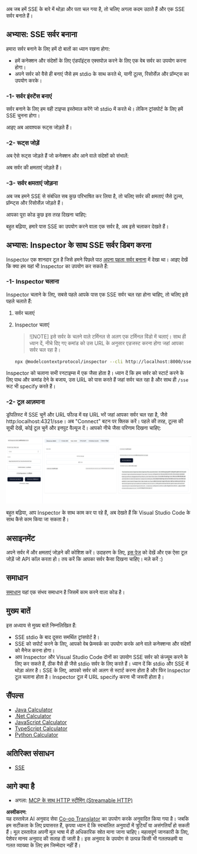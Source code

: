 <!--
CO_OP_TRANSLATOR_METADATA:
{
  "original_hash": "d90ca3d326c48fab2ac0ebd3a9876f59",
  "translation_date": "2025-07-13T19:52:07+00:00",
  "source_file": "03-GettingStarted/05-sse-server/README.md",
  "language_code": "hi"
}
-->
अब जब हमें SSE के बारे में थोड़ा और पता चल गया है, तो चलिए अगला कदम उठाते हैं और एक SSE सर्वर बनाते हैं।

## अभ्यास: SSE सर्वर बनाना

हमारा सर्वर बनाने के लिए हमें दो बातों का ध्यान रखना होगा:

- हमें कनेक्शन और संदेशों के लिए एंडपॉइंट्स एक्सपोज़ करने के लिए एक वेब सर्वर का उपयोग करना होगा।
- अपने सर्वर को वैसे ही बनाएं जैसे हम stdio के साथ करते थे, यानी टूल्स, रिसोर्सेज़ और प्रॉम्प्ट्स का उपयोग करके।

### -1- सर्वर इंस्टेंस बनाएं

सर्वर बनाने के लिए हम वही टाइप्स इस्तेमाल करेंगे जो stdio में करते थे। लेकिन ट्रांसपोर्ट के लिए हमें SSE चुनना होगा।

आइए अब आवश्यक रूट्स जोड़ते हैं।

### -2- रूट्स जोड़ें

अब ऐसे रूट्स जोड़ते हैं जो कनेक्शन और आने वाले संदेशों को संभालें: 

अब सर्वर की क्षमताएं जोड़ते हैं।

### -3- सर्वर क्षमताएं जोड़ना

अब जब हमने SSE से संबंधित सब कुछ परिभाषित कर लिया है, तो चलिए सर्वर की क्षमताएं जैसे टूल्स, प्रॉम्प्ट्स और रिसोर्सेज़ जोड़ते हैं।

आपका पूरा कोड कुछ इस तरह दिखना चाहिए:

बहुत बढ़िया, हमारे पास SSE का उपयोग करने वाला एक सर्वर है, अब इसे चलाकर देखते हैं।

## अभ्यास: Inspector के साथ SSE सर्वर डिबग करना

Inspector एक शानदार टूल है जिसे हमने पिछले पाठ [अपना पहला सर्वर बनाना](/03-GettingStarted/01-first-server/README.md) में देखा था। आइए देखें कि क्या हम यहां भी Inspector का उपयोग कर सकते हैं:

### -1- Inspector चलाना

Inspector चलाने के लिए, सबसे पहले आपके पास एक SSE सर्वर चल रहा होना चाहिए, तो चलिए इसे पहले चलाते हैं:

1. सर्वर चलाएं

1. Inspector चलाएं

    > ![NOTE]
    > इसे सर्वर के चलने वाले टर्मिनल से अलग एक टर्मिनल विंडो में चलाएं। साथ ही ध्यान दें, नीचे दिए गए कमांड को उस URL के अनुसार एडजस्ट करना होगा जहां आपका सर्वर चल रहा है।

    ```sh
    npx @modelcontextprotocol/inspector --cli http://localhost:8000/sse --method tools/list
    ```

Inspector को चलाना सभी रनटाइम्स में एक जैसा होता है। ध्यान दें कि हम सर्वर को स्टार्ट करने के लिए पाथ और कमांड देने के बजाय, उस URL को पास करते हैं जहां सर्वर चल रहा है और साथ ही `/sse` रूट भी specify करते हैं।

### -2- टूल आज़माना

ड्रॉपलिस्ट में SSE चुनें और URL फील्ड में वह URL भरें जहां आपका सर्वर चल रहा है, जैसे http:localhost:4321/sse। अब "Connect" बटन पर क्लिक करें। पहले की तरह, टूल्स की सूची देखें, कोई टूल चुनें और इनपुट वैल्यूज दें। आपको नीचे जैसा परिणाम दिखना चाहिए:

![Inspector में चल रहा SSE सर्वर](../../../../translated_images/sse-inspector.d86628cc597b8fae807a31d3d6837842f5f9ee1bcc6101013fa0c709c96029ad.hi.png)

बहुत बढ़िया, आप Inspector के साथ काम कर पा रहे हैं, अब देखते हैं कि Visual Studio Code के साथ कैसे काम किया जा सकता है।

## असाइनमेंट

अपने सर्वर में और क्षमताएं जोड़ने की कोशिश करें। उदाहरण के लिए, [इस पेज](https://api.chucknorris.io/) को देखें और एक ऐसा टूल जोड़ें जो API कॉल करता हो। तय करें कि आपका सर्वर कैसा दिखना चाहिए। मज़े करें :)

## समाधान

[समाधान](./solution/README.md) यहां एक संभव समाधान है जिसमें काम करने वाला कोड है।

## मुख्य बातें

इस अध्याय से मुख्य बातें निम्नलिखित हैं:

- SSE stdio के बाद दूसरा समर्थित ट्रांसपोर्ट है।
- SSE को सपोर्ट करने के लिए, आपको वेब फ्रेमवर्क का उपयोग करके आने वाले कनेक्शन्स और संदेशों को मैनेज करना होगा।
- आप Inspector और Visual Studio Code दोनों का उपयोग SSE सर्वर को कंज्यूम करने के लिए कर सकते हैं, ठीक वैसे ही जैसे stdio सर्वर के लिए करते हैं। ध्यान दें कि stdio और SSE में थोड़ा अंतर है। SSE के लिए, आपको सर्वर को अलग से स्टार्ट करना होता है और फिर Inspector टूल चलाना होता है। Inspector टूल में URL specify करना भी जरूरी होता है।

## सैंपल्स

- [Java Calculator](../samples/java/calculator/README.md)
- [.Net Calculator](../../../../03-GettingStarted/samples/csharp)
- [JavaScript Calculator](../samples/javascript/README.md)
- [TypeScript Calculator](../samples/typescript/README.md)
- [Python Calculator](../../../../03-GettingStarted/samples/python)

## अतिरिक्त संसाधन

- [SSE](https://developer.mozilla.org/en-US/docs/Web/API/Server-sent_events)

## आगे क्या है

- अगला: [MCP के साथ HTTP स्ट्रीमिंग (Streamable HTTP)](../06-http-streaming/README.md)

**अस्वीकरण**:  
यह दस्तावेज़ AI अनुवाद सेवा [Co-op Translator](https://github.com/Azure/co-op-translator) का उपयोग करके अनुवादित किया गया है। जबकि हम सटीकता के लिए प्रयासरत हैं, कृपया ध्यान दें कि स्वचालित अनुवादों में त्रुटियाँ या असंगतियाँ हो सकती हैं। मूल दस्तावेज़ अपनी मूल भाषा में ही अधिकारिक स्रोत माना जाना चाहिए। महत्वपूर्ण जानकारी के लिए, पेशेवर मानव अनुवाद की सलाह दी जाती है। इस अनुवाद के उपयोग से उत्पन्न किसी भी गलतफहमी या गलत व्याख्या के लिए हम जिम्मेदार नहीं हैं।
